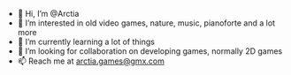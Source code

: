 - 👋 Hi, I’m @Arctia
- 👀 I’m interested in old video games, nature, music, pianoforte and a lot more
- 🌱 I’m currently learning a lot of things
- 💞️ I’m looking for collaboration on developing games, normally 2D games
- 📫 Reach me at arctia.games@gmx.com
